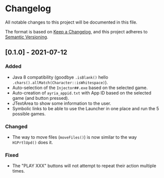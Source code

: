# Changelog
All notable changes to this project will be documented in this file.

The format is based on [Keep a Changelog](https://keepachangelog.com/en/1.0.0/),
and this project adheres to [Semantic Versioning](https://semver.org/spec/v2.0.0.html).

## [0.1.0] - 2021-07-12
### Added
- Java 8 compatibility (goodbye `.isBlank()` hello `.chars().allMatch(Character::isWhitespace)`).
- Auto-selection of the `Injector##.exe` based on the selected game.
- Auto-creation of `ayria_appid.txt` with App ID based on the selected game (and button pressed).
- JTextArea to show some information to the user.
- Symbolic links to be able to use the Launcher in one place and run the 5 possible games.

### Changed
- The way to move files (`moveFiles()`) is now similar to the way `H1PrtlUpd()` does it.

### Fixed
- The "PLAY XXX" buttons will not attempt to repeat their action multiple times.
